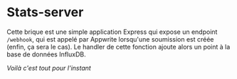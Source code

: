 # Stats-server
Cette brique est une simple application Express qui expose un endpoint `/webhook`, qui est appelé par Appwrite lorsqu'une soumission est créée (enfin, ça sera le cas).
Le handler de cette fonction ajoute alors un point à la base de données InfluxDB.

*Voilà c'est tout pour l'instant*